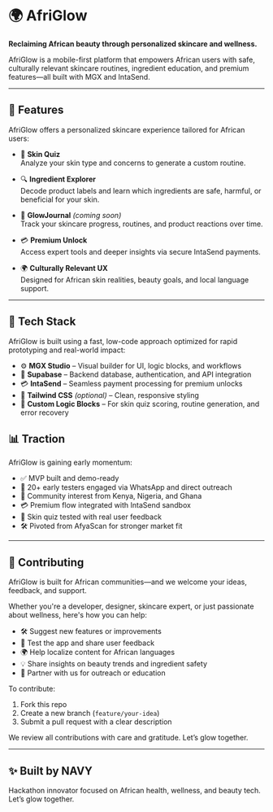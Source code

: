 # 🌍 AfriGlow

**Reclaiming African beauty through personalized skincare and wellness.**

AfriGlow is a mobile-first platform that empowers African users with safe, culturally relevant skincare routines, ingredient education, and premium features—all built with MGX and IntaSend.

---

## 🚀 Features

AfriGlow offers a personalized skincare experience tailored for African users:

- 🧪 **Skin Quiz**  
  Analyze your skin type and concerns to generate a custom routine.

- 🔍 **Ingredient Explorer**  
  Decode product labels and learn which ingredients are safe, harmful, or beneficial for your skin.

- 📓 **GlowJournal** *(coming soon)*  
  Track your skincare progress, routines, and product reactions over time.

- 💳 **Premium Unlock**  
  Access expert tools and deeper insights via secure IntaSend payments.

- 🌍 **Culturally Relevant UX**  
  Designed for African skin realities, beauty goals, and local language support.

---

## 🧰 Tech Stack

AfriGlow is built using a fast, low-code approach optimized for rapid prototyping and real-world impact:

- ⚙️ **MGX Studio** – Visual builder for UI, logic blocks, and workflows  
- 🧠 **Supabase** – Backend database, authentication, and API integration  
- 💳 **IntaSend** – Seamless payment processing for premium unlocks  
- 🎨 **Tailwind CSS** *(optional)* – Clean, responsive styling  
- 🔌 **Custom Logic Blocks** – For skin quiz scoring, routine generation, and error recovery



## 📊 Traction

AfriGlow is gaining early momentum:

- ✅ MVP built and demo-ready
- 👥 20+ early testers engaged via WhatsApp and direct outreach
- 💬 Community interest from Kenya, Nigeria, and Ghana
- 💳 Premium flow integrated with IntaSend sandbox
- 🧪 Skin quiz tested with real user feedback
- 🛠️ Pivoted from AfyaScan for stronger market fit

---

## 🤝 Contributing

AfriGlow is built for African communities—and we welcome your ideas, feedback, and support.

Whether you're a developer, designer, skincare expert, or just passionate about wellness, here's how you can help:

- 🛠️ Suggest new features or improvements
- 🧪 Test the app and share user feedback
- 🌍 Help localize content for African languages
- 💡 Share insights on beauty trends and ingredient safety
- 🤝 Partner with us for outreach or education

To contribute:
1. Fork this repo
2. Create a new branch (`feature/your-idea`)
3. Submit a pull request with a clear description

We review all contributions with care and gratitude. Let’s glow together.

---

## ✨ Built by NAVY

Hackathon innovator focused on African health, wellness, and beauty tech.  
Let’s glow together.
